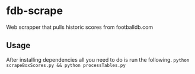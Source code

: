 # fdb-scrape
Web scrapper that pulls historic scores from footballdb.com

## Usage

After installing dependencies all you need to do is run the following.
`python scrapeBoxScores.py && python processTables.py`
